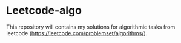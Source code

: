 # Leetcode-algo

This repository will contains my solutions for algorithmic tasks from leetcode (https://leetcode.com/problemset/algorithms/). 
